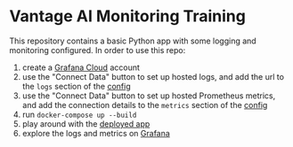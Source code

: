 # Vantage AI Monitoring Training

This repository contains a basic Python app with some logging and monitoring configured.
In order to use this repo:
1. create a [Grafana Cloud](https://grafana.com) account
2. use the "Connect Data" button to set up hosted logs, and add the url to the `logs` section of the [config](agent.yaml)
3. use the "Connect Data" button to set up hosted Prometheus metrics, and add the connection details to the `metrics` section of the [config](agent.yaml)
4. run `docker-compose up --build`
5. play around with the [deployed app](http://localhost:8000/docs)
6. explore the logs and metrics on [Grafana](https://grafana.com)

